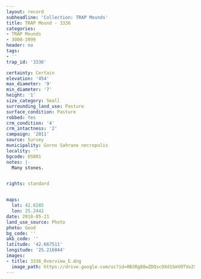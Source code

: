 ```yaml
---
layout: record
subheadline: 'Collection: TRAP Mounds'
title: TRAP Mound - 3336
categories:
- TRAP Mounds
- 3000-3999
header: no
tags:
- ''
trap_id: '3336'

certainty: Certain
elevation: '454'
max_diameter: '9'
min_diameter: '7'
height: '1'
size_category: Small
surrounding_land_use: Pasture
surface_condition: Pasture
robbed: Yes
crm_condition: '4'
crm_intactness: '2'
campaign: '2011'
source: Survey
municipality: Gorno Sahrane necropolis
locality: ''
bgcode: DS001
notes: |-
  Many stones.


rights: standard


maps:
  lat: 42.6285
  lon: 25.2442
date: 2018-05-21
land_use_source: Photo
photo: Good
bg_code: ''
akb_code: ''
latitude: '42.667511'
longitude: '25.216044'
images:
- title: 3336_Overview_E.dng
  image_path: https://drive.google.com/uc?id=0B3Rg88wZDQscOXd1SmVOTVo2SmM
---
```

